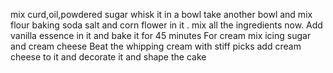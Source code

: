 mix curd,oil,powdered sugar whisk it in a bowl take another bowl and mix flour baking soda salt and corn flower in it .
mix all the ingredients now.
Add vanilla essence in it and bake it for 45 minutes
For cream mix icing sugar and cream cheese 
Beat the whipping cream with stiff picks add cream cheese to it and decorate it and shape the cake
